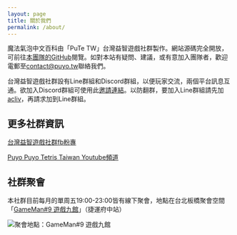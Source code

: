 ```yaml
---
layout: page
title: 關於我們
permalink: /about/
---
```


魔法氣泡中文百科由「PuTe TW」台灣益智遊戲社群製作。網站源碼完全開放，可前往[本團隊的GitHub](https://github.com/puyotw)閱覽。如對本站有疑問、建議，或有意加入團隊者，歡迎電郵至<contact@puyo.tw>聯絡我們。

台灣益智遊戲社群設有Line群組和Discord群組，以便玩家交流，兩個平台訊息互通。欲加入Discord群組可使用此[邀請連結](https://discord.gg/KhPdVQ4)。以防翻群，要加入Line群組請先加[acliv](https://line.me/ti/p/SVbwckF-wq)，再請求加到Line群組。

## 更多社群資訊

[台灣益智遊戲社群fb粉專](https://www.facebook.com/putetaiwan/)

[Puyo Puyo Tetris Taiwan Youtube頻道](https://www.youtube.com/channel/UCc27V6_Bt4oj88O0dMimXaw)

## 社群聚會

本社群目前每月的單周五19:00-23:00皆有線下聚會，地點在台北板橋聚會空間「[GameMan#9 遊戲九館](https://www.facebook.com/gameman.no.9/)」（捷運府中站）

![聚會地點：GameMan#9 遊戲九館](https://imgur.com/Xi0Hhyv)
